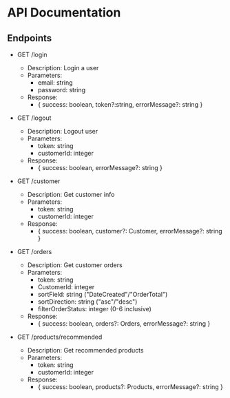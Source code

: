 # API Documentation

## Endpoints

- GET /login

  - Description: Login a user
  - Parameters:
    - email: string
    - password: string
  - Response:
    - { success: boolean, token?:string, errorMessage?: string }

- GET /logout

  - Description: Logout user
  - Parameters:
    - token: string
    - customerId: integer
  - Response:
    - { success: boolean, errorMessage?: string }

- GET /customer

  - Description: Get customer info
  - Parameters:
    - token: string
    - customerId: integer
  - Response:
    - { success: boolean, customer?: Customer, errorMessage?: string }

- GET /orders

  - Description: Get customer orders
  - Parameters:
    - token: string
    - CustomerId: integer
    - sortField: string ("DateCreated"/"OrderTotal")
    - sortDirection: string ("asc"/"desc")
    - filterOrderStatus: integer (0-6 inclusive)
  - Response:
    - { success: boolean, orders?: Orders, errorMessage?: string }

- GET /products/recommended

  - Description: Get recommended products
  - Parameters:
    - token: string
    - customerId: integer
  - Response:
    - { success: boolean, products?: Products, errorMessage?: string }

